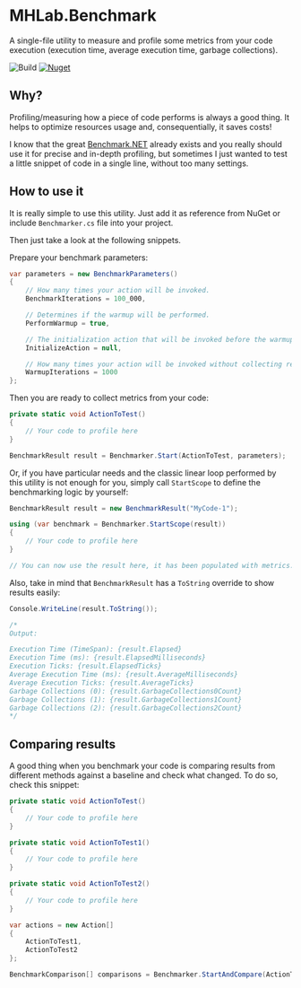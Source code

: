 # MHLab.Benchmark
A single-file utility to measure and profile some metrics from your code execution (execution time, average execution time, garbage collections).

![Build](https://github.com/manhunterita/MHLab.Benchmark/workflows/Build/badge.svg)
[![Nuget](https://img.shields.io/nuget/v/MHLab.Benchmark)](https://www.nuget.org/packages/MHLab.Benchmark/)

## Why?
Profiling/measuring how a piece of code performs is always a good thing. It helps to optimize resources usage and, consequentially, it saves costs!

I know that the great [Benchmark.NET](https://github.com/dotnet/BenchmarkDotNet) already exists and you really should use it for precise and in-depth profiling, but sometimes I just wanted to test a little snippet of code in a single line, without too many settings.

## How to use it
It is really simple to use this utility. Just add it as reference from NuGet or include `Benchmarker.cs` file into your project.

Then just take a look at the following snippets.

Prepare your benchmark parameters:

```csharp
var parameters = new BenchmarkParameters()
{
    // How many times your action will be invoked.
    BenchmarkIterations = 100_000,

    // Determines if the warmup will be performed.
    PerformWarmup = true,

    // The initialization action that will be invoked before the warmup.
    InitializeAction = null,

    // How many times your action will be invoked without collecting results.
    WarmupIterations = 1000
};
```

Then you are ready to collect metrics from your code:

```csharp
private static void ActionToTest()
{
    // Your code to profile here
}

BenchmarkResult result = Benchmarker.Start(ActionToTest, parameters);
```

Or, if you have particular needs and the classic linear loop performed by this utility is not enough for you, simply call `StartScope` to define the benchmarking logic by yourself:

```csharp
BenchmarkResult result = new BenchmarkResult("MyCode-1");

using (var benchmark = Benchmarker.StartScope(result))
{
    // Your code to profile here
}

// You can now use the result here, it has been populated with metrics.
```

Also, take in mind that `BenchmarkResult` has a `ToString` override to show results easily:

```csharp
Console.WriteLine(result.ToString());

/*
Output:

Execution Time (TimeSpan): {result.Elapsed}
Execution Time (ms): {result.ElapsedMilliseconds}
Execution Ticks: {result.ElapsedTicks}
Average Execution Time (ms): {result.AverageMilliseconds}
Average Execution Ticks: {result.AverageTicks}
Garbage Collections (0): {result.GarbageCollections0Count}
Garbage Collections (1): {result.GarbageCollections1Count}
Garbage Collections (2): {result.GarbageCollections2Count}
*/
```

## Comparing results
A good thing when you benchmark your code is comparing results from different methods against a baseline and check what changed.
To do so, check this snippet:

```csharp
private static void ActionToTest()
{
    // Your code to profile here
}

private static void ActionToTest1()
{
    // Your code to profile here
}

private static void ActionToTest2()
{
    // Your code to profile here
}

var actions = new Action[]
{
    ActionToTest1,
    ActionToTest2
};

BenchmarkComparison[] comparisons = Benchmarker.StartAndCompare(ActionToTest, parameters, actions);
```